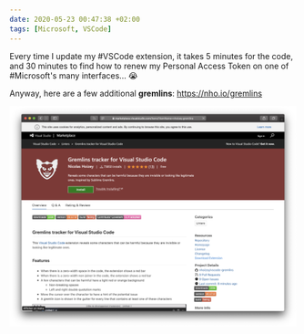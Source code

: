 ```yaml
---
date: 2020-05-23 00:47:38 +02:00
tags: [Microsoft, VSCode]
---
```


Every time I update my #VSCode extension, it takes 5 minutes for the code, and 30 minutes to find how to renew my Personal Access Token on one of #Microsoft's many interfaces… 😭

Anyway, here are a few additional **gremlins**: https://nho.io/gremlins

![The page for Gremlins tracker in VS Code Marketplace](vs-code-gremlins-in-marketplace.png)
